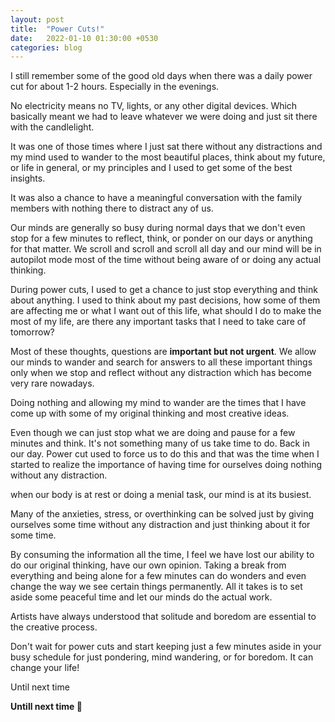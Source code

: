 ```yaml
---
layout: post
title:  "Power Cuts!"
date:   2022-01-10 01:30:00 +0530
categories: blog
---
```




I still remember some of the good old days when there was a daily power cut for about 1-2 hours. Especially in the evenings. 

No electricity means no TV, lights, or any other digital devices. Which basically meant we had to leave whatever we were doing and just sit there with the candlelight. 

It was one of those times where I just sat there without any distractions and my mind used to wander to the most beautiful places, think about my future, or life in general, or my principles and I used to get some of the best insights.

It was also a chance to have a meaningful conversation with the family members with nothing there to distract any of us.

Our minds are generally so busy during normal days that we don't even stop for a few minutes to reflect, think, or ponder on our days or anything for that matter. We scroll and scroll and scroll all day and our mind will be in autopilot mode most of the time without being aware of or doing any actual thinking.

During power cuts, I used to get a chance to just stop everything and think about anything. I used to think about my past decisions, how some of them are affecting me or what I want out of this life, what should I do to make the most of my life, are there any important tasks that I need to take care of tomorrow? 

Most of these thoughts, questions are **important but not urgent**. We allow our minds to wander and search for answers to all these important things only when we stop and reflect without any distraction which has become very rare nowadays.

Doing nothing and allowing my mind to wander are the times that I have come up with some of my original thinking and most creative ideas. 

Even though we can just stop what we are doing and pause for a few minutes and think. It's not something many of us take time to do. Back in our day. Power cut used to force us to do this and that was the time when I started to realize the importance of having time for ourselves doing nothing without any distraction.

when our body is at rest or doing a menial task, our mind is at its busiest.

Many of the anxieties, stress, or overthinking can be solved just by giving ourselves some time without any distraction and just thinking about it for some time. 

By consuming the information all the time, I feel we have lost our ability to do our original thinking, have our own opinion. Taking a break from everything and being alone for a few minutes can do wonders and even change the way we see certain things permanently. All it takes is to set aside some peaceful time and let our minds do the actual work.

Artists have always understood that solitude and boredom are essential to the creative process.

Don't wait for power cuts and start keeping just a few minutes aside in your busy schedule for just pondering, mind wandering, or for boredom. It can change your life!

Until next time


**Untill next time 👋**